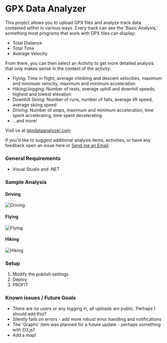 # GPX Data Analyzer
This project allows you to upload GPX files and analyze track data contained within in various ways. Every track can see the 'Basic Analysis,' something most programs that work with GPX files can display:

* Total Distance
* Total Time
* Average Velocity

From there, you can then select an Activity to get more detailed analysis that only makes sense in the context of the activity:

* Flying: Time in flight, average climbing and descent velocities, maximum and minimum velocity, maximum and minimum acceleration
* Hiking/Jogging: Number of rests, average uphill and downhill speeds, highest and lowest elevation
* Downhill Skiing: Number of runs, number of falls, average lift speed, average skiing speed
* Driving: Number of stops, maximum and minimum acceleration, time spent accelerating, time spent decelerating
* ...and more!

Visit us at [gpxdataanalyzer.com](http://gpxdataanalyzer.com)

If you'd like to suggest additional analysis items, activities, or have any feedback open an issue here or [Send me an Email](mailto:ehryk42@gmail.com).

### General Requirements

 - Visual Studio and .NET

### Sample Analysis

#### Driving
![Driving](https://raw2.github.com/Ehryk/GPXDataAnalyzer/master/Documentation/SampleResults_Driving.png)
#### Flying
![Flying](https://raw2.github.com/Ehryk/GPXDataAnalyzer/master/Documentation/SampleResults_Flying.png)
#### Hiking
![Hiking](https://raw2.github.com/Ehryk/GPXDataAnalyzer/master/Documentation/SampleResults_Hiking.png)

### Setup

1. Modify the publish settings
1. Deploy
1. PROFIT

### Known issues / Future Goals

 - There are no users or any logging in, all uploads are public. Perhaps I should add this?
 - Silently fails on errors - add more robust error handling and notifications
 - The 'Graphs' item was planned for a future update - perhaps something with D3.js?
 - Add a map!
